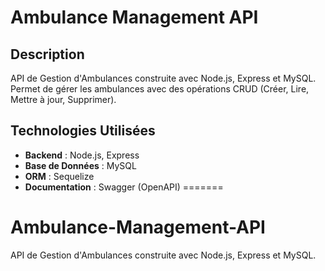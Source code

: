 # Ambulance Management API

## Description

API de Gestion d'Ambulances construite avec Node.js, Express et MySQL.
Permet de gérer les ambulances avec des opérations CRUD (Créer, Lire, Mettre à jour, Supprimer).

## Technologies Utilisées

- **Backend** : Node.js, Express
- **Base de Données** : MySQL
- **ORM** : Sequelize
- **Documentation** : Swagger (OpenAPI)
=======
# Ambulance-Management-API
API de Gestion d'Ambulances construite avec Node.js, Express et MySQL.
